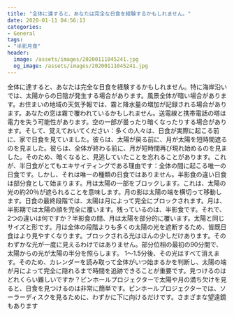 ```yaml
---
title: "全体に達すると、あなたは完全な日食を経験するかもしれません。"
date: 2020-01-11 04:56:13
categories:
- General
tags:
- "半影月食"
header:
  image: /assets/images/20200111045241.jpg
  og_image: /assets/images/20200111045241.jpg
---
```


全体に達すると、あなたは完全な日食を経験するかもしれません。特に海岸沿いでは、太陽からの日陰が発生する場合があります。風景全体が暗い場合があります。お住まいの地域の天気予報では、霧と降水量の増加が記録される場合があります。あなたの窓は霧で覆われているかもしれません。送電線と携帯電話の塔は電力を失う可能性があります。空の一部が曇ったり暗くなったりする場合があります。そして、覚えておいてください：多くの人々は、日食が実際に起こる前に、家で日食を見ていました。彼らは、太陽が戻る前に、月が太陽を短時間遮るのを見ました。彼らは、全体が終わる前に、月が短時間再び現れ始めるのを見ました。そのため、暗くなると、見逃していたことを忘れることがあります。これが、半日食がとてもエキサイティングである理由です：全体の間に起こる唯一の日食です。しかし、それは唯一の種類の日食ではありません。半影食の違い日食は部分食として始まります。月は太陽の一部をブロックします。これは、太陽の光の約20％が遮られることを意味します。月の影は太陽の端を横切って移動します。日食の最終段階では、太陽は月によって完全にブロックされます。月は、半影期では太陽の顔を完全に覆います。残っているのは、半影食です。それで、2つの違いは何ですか？半影食の間、月は太陽を部分的に覆います。太陽と同じサイズと形です。月は全体の段階よりも多くの太陽の光を遮断するため、皆既日食はより見やすくなります。ブロックされる光はほんの少しだけあります。そのわずかな光が一度に見えるわけではありません。部分位相の最初の90分間で、太陽からの光が太陽の半分を照らします。 1〜1.5分後、その光はすべて消えます。そのため、カレンダーを読み取って全体がいつ始まるかを判断し、太陽の端が月によって完全に隠れるまで時間を追跡できることが重要です。見つけるのはどれくらい難しいですか？ピンホールプロジェクターで太陽や月の満ち欠けを見ると、日食を見つけるのは非常に簡単です。ピンホールプロジェクターでは、ソーラーディスクを見るために、わずかに下に向けるだけです。さまざまな望遠鏡もあります
